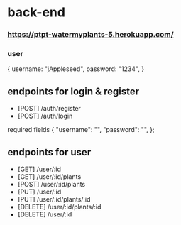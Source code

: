 # back-end
### https://ptpt-watermyplants-5.herokuapp.com/
### user

{
    username: "jAppleseed",
    password: "1234",
}

## endpoints for login & register
- [POST] /auth/register
- [POST] /auth/login

required fields
{
    "username": "",
    "password": "",
};

## endpoints for user
- [GET] /user/:id
- [GET] /user/:id/plants
- [POST] /user/:id/plants
- [PUT] /user/:id
- [PUT] /user/:id/plants/:id
- [DELETE] /user/:id/plants/:id
- [DELETE] /user/:id
